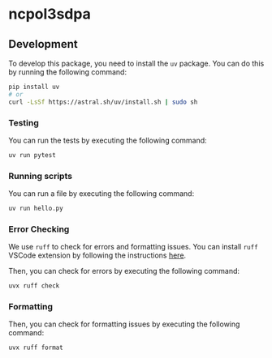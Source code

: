 # ncpol3sdpa

## Development

To develop this package, you need to install the `uv` package. You can do this by running the following command:

```bash
pip install uv
# or
curl -LsSf https://astral.sh/uv/install.sh | sudo sh
```

### Testing

You can run the tests by executing the following command:

```bash
uv run pytest
```

### Running scripts

You can run a file by executing the following command:

```bash
uv run hello.py
```

### Error Checking

We use `ruff` to check for errors and formatting issues. You can install `ruff` VSCode extension by following the instructions [here](https://marketplace.visualstudio.com/items?itemName=charliermarsh.ruff).

Then, you can check for errors by executing the following command:

```bash
uvx ruff check
```

### Formatting

Then, you can check for formatting issues by executing the following command:


```bash
uvx ruff format
```